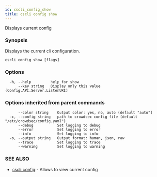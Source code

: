 ```yaml
---
id: cscli_config_show
title: cscli config show
---
```

Displays current config

### Synopsis

Displays the current cli configuration.

```
cscli config show [flags]
```

### Options

```
  -h, --help         help for show
      --key string   Display only this value (Config.API.Server.ListenURI)
```

### Options inherited from parent commands

```
      --color string    Output color: yes, no, auto (default "auto")
  -c, --config string   path to crowdsec config file (default "/etc/crowdsec/config.yaml")
      --debug           Set logging to debug
      --error           Set logging to error
      --info            Set logging to info
  -o, --output string   Output format: human, json, raw
      --trace           Set logging to trace
      --warning         Set logging to warning
```

### SEE ALSO

* [cscli config](/cscli/cscli_config.md)	 - Allows to view current config

